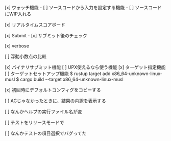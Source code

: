 [x] ウォッチ機能
    - [ ] ソースコードから入力を設定する機能
    - [ ] ソースコードにWIP入れる

[x] リアルタイムスコアボード

[x] Submit
    - [x] サブミット後のチェック

[x] verbose

[ ] 浮動小数点の比較

[x] バイナリサブミット機能
    [ ] UPX使えるなら使う機能
    [x] ターゲット指定機能
    [ ] ターゲットセットアップ機能
        $ rustup target add x86_64-unknown-linux-musl
        $ cargo build --target x86_64-unknown-linux-musl

[x] 初回時にデフォルトコンフィグをコピーする

[ ] ACじゃなかったときに、結果の内訳を表示する

[ ] なんかヘルプの実行ファイル名が変

[ ] テストをリリースモードで

[ ] なんかテストの項目選択でバグってた
